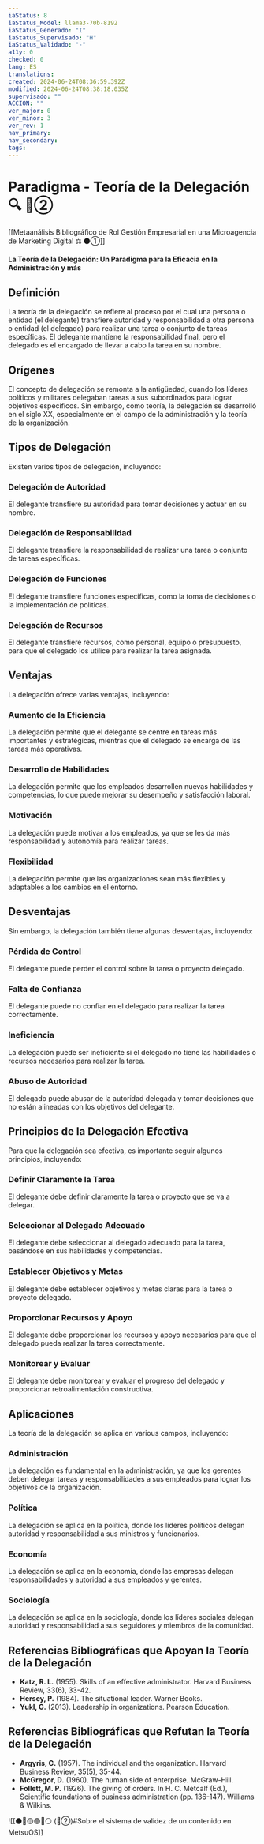 ```yaml
---
iaStatus: 8
iaStatus_Model: llama3-70b-8192
iaStatus_Generado: "I"
iaStatus_Supervisado: "H"
iaStatus_Validado: "-"
a11y: 0
checked: 0
lang: ES
translations: 
created: 2024-06-24T08:36:59.392Z
modified: 2024-06-24T08:38:18.035Z
supervisado: ""
ACCION: ""
ver_major: 0
ver_minor: 3
ver_rev: 1
nav_primary: 
nav_secondary: 
tags:
---
```

# Paradigma - Teoría de la Delegación 🔍️ 🔴②

[[Metaanálisis Bibliográfico de Rol Gestión Empresarial en una Microagencia de Marketing Digital ⚖️ ⚫①]]

**La Teoría de la Delegación: Un Paradigma para la Eficacia en la Administración y más**

## Definición

La teoría de la delegación se refiere al proceso por el cual una persona o entidad (el delegante) transfiere autoridad y responsabilidad a otra persona o entidad (el delegado) para realizar una tarea o conjunto de tareas específicas. El delegante mantiene la responsabilidad final, pero el delegado es el encargado de llevar a cabo la tarea en su nombre.

## Orígenes

El concepto de delegación se remonta a la antigüedad, cuando los líderes políticos y militares delegaban tareas a sus subordinados para lograr objetivos específicos. Sin embargo, como teoría, la delegación se desarrolló en el siglo XX, especialmente en el campo de la administración y la teoría de la organización.

## Tipos de Delegación

Existen varios tipos de delegación, incluyendo:

### Delegación de Autoridad

El delegante transfiere su autoridad para tomar decisiones y actuar en su nombre.

### Delegación de Responsabilidad

El delegante transfiere la responsabilidad de realizar una tarea o conjunto de tareas específicas.

### Delegación de Funciones

El delegante transfiere funciones específicas, como la toma de decisiones o la implementación de políticas.

### Delegación de Recursos

El delegante transfiere recursos, como personal, equipo o presupuesto, para que el delegado los utilice para realizar la tarea asignada.

## Ventajas

La delegación ofrece varias ventajas, incluyendo:

### Aumento de la Eficiencia

La delegación permite que el delegante se centre en tareas más importantes y estratégicas, mientras que el delegado se encarga de las tareas más operativas.

### Desarrollo de Habilidades

La delegación permite que los empleados desarrollen nuevas habilidades y competencias, lo que puede mejorar su desempeño y satisfacción laboral.

### Motivación

La delegación puede motivar a los empleados, ya que se les da más responsabilidad y autonomía para realizar tareas.

### Flexibilidad

La delegación permite que las organizaciones sean más flexibles y adaptables a los cambios en el entorno.

## Desventajas

Sin embargo, la delegación también tiene algunas desventajas, incluyendo:

### Pérdida de Control

El delegante puede perder el control sobre la tarea o proyecto delegado.

### Falta de Confianza

El delegante puede no confiar en el delegado para realizar la tarea correctamente.

### Ineficiencia

La delegación puede ser ineficiente si el delegado no tiene las habilidades o recursos necesarios para realizar la tarea.

### Abuso de Autoridad

El delegado puede abusar de la autoridad delegada y tomar decisiones que no están alineadas con los objetivos del delegante.

## Principios de la Delegación Efectiva

Para que la delegación sea efectiva, es importante seguir algunos principios, incluyendo:

### Definir Claramente la Tarea

El delegante debe definir claramente la tarea o proyecto que se va a delegar.

### Seleccionar al Delegado Adecuado

El delegante debe seleccionar al delegado adecuado para la tarea, basándose en sus habilidades y competencias.

### Establecer Objetivos y Metas

El delegante debe establecer objetivos y metas claras para la tarea o proyecto delegado.

### Proporcionar Recursos y Apoyo

El delegante debe proporcionar los recursos y apoyo necesarios para que el delegado pueda realizar la tarea correctamente.

### Monitorear y Evaluar

El delegante debe monitorear y evaluar el progreso del delegado y proporcionar retroalimentación constructiva.

## Aplicaciones

La teoría de la delegación se aplica en various campos, incluyendo:

### Administración

La delegación es fundamental en la administración, ya que los gerentes deben delegar tareas y responsabilidades a sus empleados para lograr los objetivos de la organización.

### Política

La delegación se aplica en la política, donde los líderes políticos delegan autoridad y responsabilidad a sus ministros y funcionarios.

### Economía

La delegación se aplica en la economía, donde las empresas delegan responsabilidades y autoridad a sus empleados y gerentes.

### Sociología

La delegación se aplica en la sociología, donde los líderes sociales delegan autoridad y responsabilidad a sus seguidores y miembros de la comunidad.

## Referencias Bibliográficas que Apoyan la Teoría de la Delegación

* **Katz, R. L.** (1955). Skills of an effective administrator. Harvard Business Review, 33(6), 33-42.
* **Hersey, P.** (1984). The situational leader. Warner Books.
* **Yukl, G.** (2013). Leadership in organizations. Pearson Education.

## Referencias Bibliográficas que Refutan la Teoría de la Delegación

* **Argyris, C.** (1957). The individual and the organization. Harvard Business Review, 35(5), 35-44.
* **McGregor, D.** (1960). The human side of enterprise. McGraw-Hill.
* **Follett, M. P.** (1926). The giving of orders. In H. C. Metcalf (Ed.), Scientific foundations of business administration (pp. 136-147). Williams & Wilkins.


![[⚫🔴🟡🟢🔵⚪ (🔴②)#Sobre el sistema de validez de un contenido en MetsuOS]]